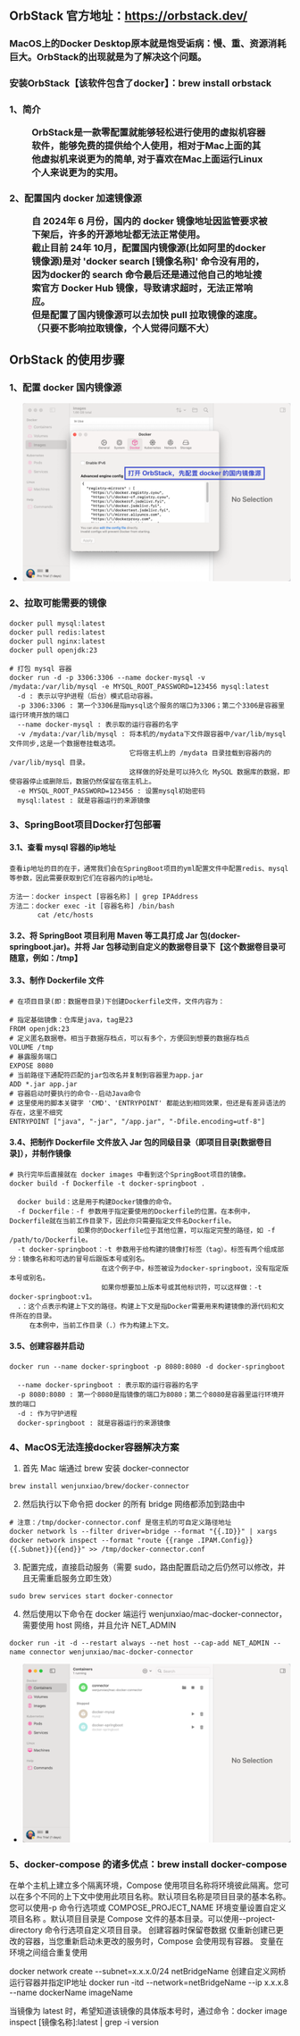
## OrbStack 官方地址：https://orbstack.dev/

   ### MacOS上的Docker Desktop原本就是饱受诟病：慢、重、资源消耗巨大。OrbStack的出现就是为了解决这个问题。
   ### 安装OrbStack【该软件包含了docker】：brew install orbstack

   <h3>
     1、简介
     <figure>
       OrbStack是一款零配置就能够轻松进行使用的虚拟机容器软件，能够免费的提供给个人使用，相对于Mac上面的其他虚拟机来说更为的简单,
       对于喜欢在Mac上面运行Linux个人来说更为的实用。
     </figure>
   </h3>

   <h3>
     2、配置国内 docker 加速镜像源
     <figure>
       自 2024年 6 月份，国内的 docker 镜像地址因监管要求被下架后，许多的开源地址都无法正常使用。
       <br/>
       截止目前 24年 10月，配置国内镜像源(比如阿里的docker镜像源)是对 'docker search [镜像名称]' 命令没有用的，
       因为docker的 search 命令最后还是通过他自己的地址搜索官方 Docker Hub 镜像，导致请求超时，无法正常响应。
       <br/>
       但是配置了国内镜像源可以去加快 pull 拉取镜像的速度。（只要不影响拉取镜像，个人觉得问题不大）
     </figure>
   </h3>

## OrbStack 的使用步骤

### 1、配置 docker 国内镜像源
  - ![img_0.png](../Mac/mac-img/img_0.png)

### 2、拉取可能需要的镜像
   ```dockerignore
   docker pull mysql:latest
   docker pull redis:latest
   docker pull nginx:latest
   docker pull openjdk:23    
   
   # 打包 mysql 容器
   docker run -d -p 3306:3306 --name docker-mysql -v /mydata:/var/lib/mysql -e MYSQL_ROOT_PASSWORD=123456 mysql:latest
     -d : 表示以守护进程（后台）模式启动容器。
     -p 3306:3306 : 第一个3306是指mysql这个服务的端口为3306；第二个3306是容器里运行环境开放的端口
     --name docker-mysql : 表示取的运行容器的名字
     -v /mydata:/var/lib/mysql : 将本机的/mydata下文件跟容器中/var/lib/mysql文件同步,这是一个数据卷挂载选项。   
                                 它将宿主机上的 /mydata 目录挂载到容器内的 /var/lib/mysql 目录。   
                                 这样做的好处是可以持久化 MySQL 数据库的数据，即使容器停止或删除后，数据仍然保留在宿主机上。
     -e MYSQL_ROOT_PASSWORD=123456 : 设置mysql初始密码
     mysql:latest : 就是容器运行的来源镜像
   ```
### 3、SpringBoot项目Docker打包部署

#### 3.1、查看 mysql 容器的ip地址
   ```dockerignore
   查看ip地址的目的在于，通常我们会在SpringBoot项目的yml配置文件中配置redis、mysql等参数，因此需要获取到它们在容器内的ip地址。
   
   方法一：docker inspect [容器名称] | grep IPAddress
   方法二：docker exec -it [容器名称] /bin/bash
          cat /etc/hosts
   ```

#### 3.2、将 SpringBoot 项目利用 Maven 等工具打成 Jar 包(docker-springboot.jar)。并将 Jar 包移动到自定义的数据卷目录下【这个数据卷目录可随意，例如：/tmp】

#### 3.3、制作 Dockerfile 文件
   ```dockerignore
   # 在项目目录(即：数据卷目录)下创建Dockerfile文件，文件内容为：
   
   # 指定基础镜像：仓库是java，tag是23
   FROM openjdk:23
   # 定义匿名数据卷。相当于数据存档点，可以有多个，方便回到想要的数据存档点
   VOLUME /tmp
   # 暴露服务端口
   EXPOSE 8080
   # 当前路径下通配符匹配的jar包改名并复制到容器里为app.jar
   ADD *.jar app.jar
   # 容器启动时要执行的命令--启动Java命令
   # 这里使用的脚本关键字 'CMD'、'ENTRYPOINT' 都能达到相同效果，但还是有差异语法的存在，这里不细究
   ENTRYPOINT ["java", "-jar", "/app.jar", "-Dfile.encoding=utf-8"]
   ```

#### 3.4、把制作 Dockerfile 文件放入 Jar 包的同级目录（即项目目录[数据卷目录]），并制作镜像
   ```dockerignore
   # 执行完毕后直接就在 docker images 中看到这个SpringBoot项目的镜像。
   docker build -f Dockerfile -t docker-springboot .
   
     docker build：这是用于构建Docker镜像的命令。
     -f Dockerfile：-f 参数用于指定要使用的Dockerfile的位置。在本例中，Dockerfile就在当前工作目录下，因此你只需要指定文件名Dockerfile。
                    如果你的Dockerfile位于其他位置，可以指定完整的路径，如 -f /path/to/Dockerfile。
     -t docker-springboot：-t 参数用于给构建的镜像打标签（tag）。标签有两个组成部分：镜像名称和可选的冒号后跟版本号或别名。
                          在这个例子中，标签被设为docker-springboot，没有指定版本号或别名。
                          如果你想要加上版本号或其他标识符，可以这样做：-t docker-springboot:v1。
     .：这个点表示构建上下文的路径。构建上下文是指Docker需要用来构建镜像的源代码和文件所在的目录。
        在本例中，当前工作目录（.）作为构建上下文。
   ```

#### 3.5、创建容器并启动
   ```dockerignore
   docker run --name docker-springboot -p 8080:8080 -d docker-springboot
   
     --name docker-springboot : 表示取的运行容器的名字
     -p 8080:8080 : 第一个8080是指镜像的端口为8080；第二个8080是容器里运行环境开放的端口
     -d : 作为守护进程
     docker-springboot : 就是容器运行的来源镜像
   ```

### 4、MacOS无法连接docker容器解决方案
   1. 首先 Mac 端通过 brew 安装 docker-connector
   ```dockerignore
   brew install wenjunxiao/brew/docker-connector
   ```

   2. 然后执行以下命令把 docker 的所有 bridge 网络都添加到路由中
   ```dockerignore
   # 注意：/tmp/docker-connector.conf 是宿主机的可自定义路径地址
   docker network ls --filter driver=bridge --format "{{.ID}}" | xargs docker network inspect --format "route {{range .IPAM.Config}}{{.Subnet}}{{end}}" >> /tmp/docker-connector.conf
   ```
   
   3. 配置完成，直接启动服务（需要 sudo，路由配置启动之后仍然可以修改，并且无需重启服务立即生效）
   ```dockerignore
   sudo brew services start docker-connector
   ```
   4. 然后使用以下命令在 docker 端运行 wenjunxiao/mac-docker-connector，需要使用 host 网络，并且允许 NET_ADMIN
   ```dockerignore
   docker run -it -d --restart always --net host --cap-add NET_ADMIN --name connector wenjunxiao/mac-docker-connector
   ```
- ![img_1.png](../Mac/mac-img/img_1.png)


### 5、docker-compose 的诸多优点：brew install docker-compose
在单个主机上建立多个隔离环境，Compose 使用项目名称将环境彼此隔离。您可以在多个不同的上下文中使用此项目名称。默认项目名称是项目目录的基本名称。您可以使用-p 命令行选项或 COMPOSE_PROJECT_NAME 环境变量设置自定义项目名称 。默认项目目录是 Compose 文件的基本目录。可以使用--project-directory 命令行选项自定义项目目录。
创建容器时保留卷数据
仅重新创建已更改的容器，当您重新启动未更改的服务时，Compose 会使用现有容器。
变量在环境之间组合重复使用


docker network create --subnet=x.x.x.0/24 netBridgeName  创建自定义网桥
运行容器并指定IP地址 docker run -itd --network=netBridgeName --ip x.x.x.8 --name dockerName imageName






当镜像为 latest 时，希望知道该镜像的具体版本号时，通过命令：docker image inspect [镜像名称]:latest | grep -i version
